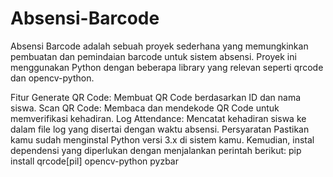 # Absensi-Barcode
Absensi Barcode adalah sebuah proyek sederhana yang memungkinkan pembuatan dan pemindaian barcode untuk sistem absensi. Proyek ini menggunakan Python dengan beberapa library yang relevan seperti qrcode dan opencv-python.

Fitur
Generate QR Code: Membuat QR Code berdasarkan ID dan nama siswa.
Scan QR Code: Membaca dan mendekode QR Code untuk memverifikasi kehadiran.
Log Attendance: Mencatat kehadiran siswa ke dalam file log yang disertai dengan waktu absensi.
Persyaratan
Pastikan kamu sudah menginstal Python versi 3.x di sistem kamu. Kemudian, instal dependensi yang diperlukan dengan menjalankan perintah berikut:
pip install qrcode[pil] opencv-python pyzbar
